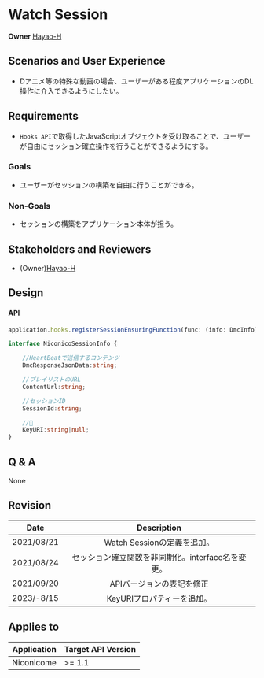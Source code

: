 # Watch Session

**Owner** [Hayao-H](https://github.com/Hayao-H)

## Scenarios and User Experience
- Dアニメ等の特殊な動画の場合、ユーザーがある程度アプリケーションのDL操作に介入できるようにしたい。

## Requirements
- ```Hooks API```で取得したJavaScriptオブジェクトを受け取ることで、ユーザーが自由にセッション確立操作を行うことができるようにする。

### Goals
- ユーザーがセッションの構築を自由に行うことができる。

### Non-Goals
- セッションの構築をアプリケーション本体が担う。

## Stakeholders and Reviewers
- (Owner)[Hayao-H](https://github.com/Hayao-H)

## Design

#### API
```TypeScript
application.hooks.registerSessionEnsuringFunction(func: (info: DmcInfo) => Promise<SessionInfo>): void;

interface NiconicoSessionInfo {

    //HeartBeatで送信するコンテンツ
    DmcResponseJsonData:string;

    //プレイリストのURL
    ContentUrl:string;

    //セッションID
    SessionId:string;

    //🤔
    KeyURI:string|null;
}
```

## Q & A
None

## Revision
Date | Description
:---:| :---:
2021/08/21 | Watch Sessionの定義を追加。
2021/08/24 | セッション確立関数を非同期化。interface名を変更。
2021/09/20 | APIバージョンの表記を修正
2023/-8/15 | KeyURIプロパティーを追加。

## Applies to
Application | Target API Version
:--: | --
Niconicome | >= 1.1
